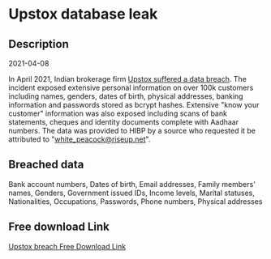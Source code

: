 # Upstox database leak

## Description

2021-04-08

In April 2021, Indian brokerage firm <a href="https://www.hackread.com/shinyhunters-broker-firm-upstox-database-leak/" target="_blank" rel="noopener">Upstox suffered a data breach</a>. The incident exposed extensive personal information on over 100k customers including names, genders, dates of birth, physical addresses, banking information and passwords stored as bcrypt hashes. Extensive &quot;know your customer&quot; information was also exposed including scans of bank statements, cheques and identity documents complete with Aadhaar numbers. The data was provided to HIBP by a source who requested it be attributed to &quot;white_peacock@riseup.net&quot;.

## Breached data

Bank account numbers, Dates of birth, Email addresses, Family members' names, Genders, Government issued IDs, Income levels, Marital statuses, Nationalities, Occupations, Passwords, Phone numbers, Physical addresses

## Free download Link

[Upstox breach Free Download Link](https://tinyurl.com/2b2k277t)